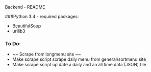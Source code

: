 Backend - README

###Python 3.4 - required packages:
* BeautifulSoup
* urllib3

### To Do:
* ~~ Scrape from longmenu site ~~
* Make scrape script scrape daily menu from general/sortmenu site
* Make scrape script up date a daily and an all time data (JSON) file